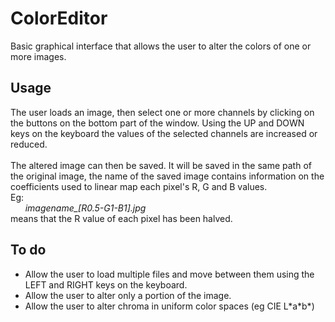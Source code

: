# ColorEditor
Basic graphical interface that allows the user to alter the colors
of one or more images.

## Usage
The user loads an image, then select one or more channels by clicking
on the buttons on the bottom part of the window. Using the UP and DOWN
keys on the keyboard the values of the selected channels are increased
or reduced.<br><br>
The altered image can then be saved. It will be saved in the same path
of the original image, the name of the saved image contains information
on the coefficients used to linear map each pixel's R, G and B values.<br>
Eg:<br>
    &nbsp;&nbsp;&nbsp;&nbsp;&nbsp;&nbsp;<i>imagename_\[R0.5-G1-B1].jpg</i>
    <br>
    means that the R value of each pixel has been halved.

## To do
- Allow the user to load multiple files and move between them
using the LEFT and RIGHT keys on the keyboard.
- Allow the user to alter only a portion of the image.
- Allow the user to alter chroma in uniform color spaces
(eg CIE L\*a\*b\*)